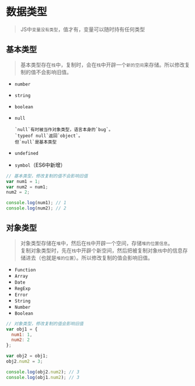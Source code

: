 # 数据类型
> JS中`变量没有类型`，值才有，变量可以随时持有任何类型

## 基本类型
> 基本类型存在`栈`中，复制时，会在`栈`中开辟一个`新的空间`来存储。所以修改复制的值不会影响旧值。

+ `number`
+ `string`
+ `boolean`
+ `null`
  
      `null`有时被当作对象类型，语言本身的`bug`。
      `typeof null`返回`object`。
      但`null`是基本类型
+ `undefined`
+ `symbol`（ES6中新增）

```javascript
// 基本类型，修改复制的值不会影响旧值
var num1 = 1;
var num2 = num1;
num2 = 2;

console.log(num1); // 1
console.log(num2); // 2
```

## 对象类型
> 对象类型存储在`堆`中，然后在`栈`中开辟一个空间，存储`堆的位置信息`。  
> 复制对象类型时，先在`栈`中开辟个新空间，然后把被复制对象`栈`中的信息存储进去（也就是`堆的位置`）。所以修改复制的值会影响旧值。

+ `Function`
+ `Array`
+ `Date`
+ `RegExp`
+ `Error`
+ `String`
+ `Number`
+ `Boolean`

```javascript
// 对象类型，修改复制的值会影响旧值
var obj1 = {
  num1: 1,
  num2: 2
};

var obj2 = obj1;
obj2.num2 = 3;

console.log(obj2.num2); // 3
console.log(obj1.num2); // 3
```


